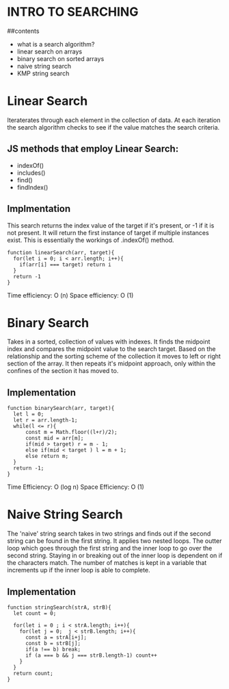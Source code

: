 # INTRO TO SEARCHING
##contents
- what is a search algorithm?
- linear search on arrays
- binary search on sorted arrays
- naive string search
- KMP string search


# Linear Search
Iteraterates through each element in the collection of data. At each iteration the search algorithm checks to see if the value matches the search criteria.

## JS methods that employ Linear Search:
- indexOf()
- includes()
- find()
- findIndex()

## Implmentation
This search returns the index value of the target if it's present, or -1 if it is not present. It will return the first instance of target if multiple instances exist. This is essentially the workings of .indexOf() method.

```
function linearSearch(arr, target){
  for(let i = 0; i < arr.length; i++){
    if(arr[i] === target) return i
  }
  return -1
}
```
Time efficiency: O (n)
Space efficiency: O (1)

# Binary Search
Takes in a sorted, collection of values with indexes. It finds the midpoint index and compares the midpoint value to the search target. Based on the relationship and the sorting scheme of the collection it moves to left or right section of the array. It then repeats it's midpoint approach, only within the confines of the section it has moved to.

## Implementation
```
function binarySearch(arr, target){
  let l = 0;
  let r = arr.length-1;
  while(l <= r){
      const m = Math.floor((l+r)/2);
      const mid = arr[m];
      if(mid > target) r = m - 1;
      else if(mid < target ) l = m + 1;
      else return m;
  }
  return -1;
}
```

Time Efficiency: O (log n)
Space Efficiency: O (1)

# Naive String Search
The 'naive' string search takes in two strings and finds out if the second string can be found in the first string. It applies two nested loops. The outter loop which goes through the first string and the inner loop to go over the second string. Staying in or breaking out of the inner loop is dependent on if the characters match. The number of matches is kept in a variable that increments up if the inner loop is able to complete.

## Implementation
```
function stringSearch(strA, strB){
  let count = 0;

  for(let i = 0 ; i < strA.length; i++){
    for(let j = 0;  j < strB.length; i++){
      const a = strA[i+j];
      const b = strB[j];
      if(a !== b) break;
      if (a === b && j === strB.length-1) count++
    }
  }
  return count;
}
```